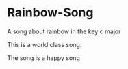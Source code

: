 # Rainbow-Song

A song about rainbow in the key c major

This is a world class song.

The song is a happy song
